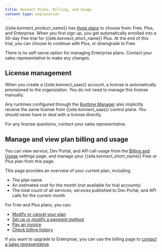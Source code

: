 ```yaml
---
title: Konnect Plans, Billing, and Usage
content_type: explanation
---
```


{{site.konnect_product_name}} has [three plans](https://konghq.com/pricing) to
choose from: Free, Plus, and Enterprise. When you first sign up, you get
automatically enrolled into a 30-day free trial for {{site.konnect_short_name}} Plus. At the end of
this trial, you can choose to continue with Plus, or downgrade to Free.

There is no self-serve option for managing Enterprise plans.
Contact your sales representative to make any changes.

## License management

When you create a {{site.konnect_saas}} account, a license is
automatically provisioned to the organization. You do not need to manage this
license manually.

Any runtimes configured through the [Runtime Manager](/konnect/runtime-manager/)
also implicitly receive the same license from {{site.konnect_saas}}
control plane. You should never have to deal with a license
directly.

For any license questions, contact your sales representative.

## Manage and view plan billing and usage

You can view service, Dev Portal, and API call usage from the [Billing and Usage](https://cloud.konghq.com/settings/billing-settings)
settings page, and manage your {{site.konnect_short_name}} Free or Plus plan from this page.

This page provides an overview of your current plan, including:

* The plan name
* An estimated cost for the month (not available for trial accounts)
* The total count of all services, services published to Dev Portal, and API calls for
the current month

For Free and Plus plans, you can:
* [Modify or cancel your plan](/konnect/account-management/change-plan/)
* [Set up or modify a payment method](/konnect/account-management/billing#modify-a-payment-method)
* [Pay an invoice](/konnect/account-management/billing#pay-an-invoice)
* [Check billing history](/konnect/account-management/billing#view-billing-history)

If you want to upgrade to Enterprise, you can use the billing page to [contact a sales representative](/konnect/account-management/change-plan/#upgrade-from-any-plan-to-enterprise).
